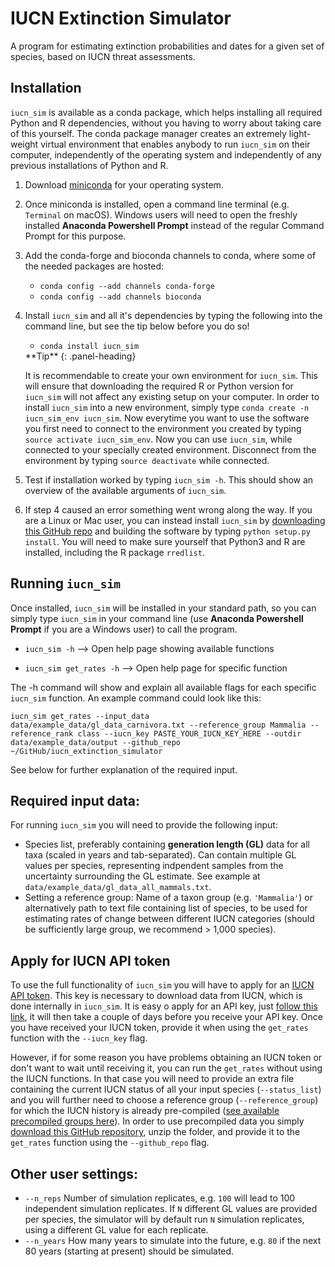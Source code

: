 # IUCN Extinction Simulator

A program for estimating extinction probabilities and dates for a given set of species, based on IUCN threat assessments.


## Installation

`iucn_sim` is available as a conda package, which helps installing all required Python and R dependencies, without you having to worry about taking care of this yourself.
The conda package manager creates an extremely light-weight virtual environment that enables anybody to run `iucn_sim` on their computer, independently of the operating system and independently of any previous installations of Python and R.

1. Download [miniconda](https://docs.conda.io/en/latest/miniconda.html) for your operating system.

2. Once miniconda is installed, open a command line terminal (e.g. `Terminal` on macOS). Windows users will need to open the freshly installed **Anaconda Powershell Prompt** instead of the regular Command Prompt for this purpose.

3. Add the conda-forge and bioconda channels to conda, where some of the needed packages are hosted:
	- `conda config --add channels conda-forge`
	- `conda config --add channels bioconda`

4. Install `iucn_sim` and all it's dependencies by typing the following into the command line, but see the tip below before you do so!
	- `conda install iucn_sim`

	<div class="panel panel-info">
	**Tip**
	{: .panel-heading}
	<div class="panel-body">

	It is recommendable to create your own environment for `iucn_sim`. This will ensure that downloading the required R or Python version for `iucn_sim` will not affect any existing setup on your computer. In order to install `iucn_sim` into a new environment, simply type `conda create -n iucn_sim_env iucn_sim`.
		Now everytime you want to use the software you first need to connect to the environment you created by typing `source activate iucn_sim_env`. Now you can use `iucn_sim`, while connected to your specially created environment. Disconnect from the environment by typing `source deactivate` while connected.

	</div>

5. Test if installation worked by typing `iucn_sim -h`. This should show an overview of the available arguments of `iucn_sim`.

6. If step 4 caused an error something went wrong along the way. If you are a Linux or Mac user, you can instead install `iucn_sim` by [downloading this GitHub repo](https://github.com/tobiashofmann88/iucn_extinction_simulator/archive/master.zip) and building the software by typing `python setup.py install`. You will need to make sure yourself that Python3 and R are installed, including the R package `rredlist`.

## Running `iucn_sim`

Once installed, `iucn_sim` will be installed in your standard path, so you can simply type `iucn_sim` in your command line (use **Anaconda Powershell Prompt** if you are a Windows user) to call the program.

- `iucn_sim -h` --> Open help page showing available functions

- `iucn_sim get_rates -h` --> Open help page for specific function

The -h command will show and explain all available flags for each specific `iucn_sim` function. An example command could look like this:

`iucn_sim get_rates --input_data data/example_data/gl_data_carnivora.txt --reference_group Mammalia --reference_rank class --iucn_key PASTE_YOUR_IUCN_KEY_HERE --outdir data/example_data/output --github_repo ~/GitHub/iucn_extinction_simulator`

See below for further explanation of the required input.

## Required input data:

For running `iucn_sim` you will need to provide the following input:

- Species list, preferably containing **generation length (GL)** data for all taxa (scaled in years and tab-separated). Can contain multiple GL values per species, representing indpendent samples from the uncertainty surrounding the GL estimate. See example at `data/example_data/gl_data_all_mammals.txt`.
- Setting a reference group: Name of a taxon group (e.g. `'Mammalia'`) or alternatively path to text file containing list of species, to be used for estimating rates of change between different IUCN categories (should be sufficiently large group, we recommend > 1,000 species).


## Apply for IUCN API token

To use the full functionality of `iucn_sim` you will have to apply for an [IUCN API token](https://apiv3.iucnredlist.org/api/v3/token). This key is necessary to download data from IUCN, which is done internally in `iucn_sim`. It is easy o apply for an API key, just [follow this link](https://apiv3.iucnredlist.org/api/v3/token), it will then take a couple of days before you receive your API key. Once you have received your IUCN token, provide it when using the `get_rates` function with the `--iucn_key` flag.

However, if for some reason you have problems obtaining an IUCN token or don't want to wait until receiving it, you can run the `get_rates` without using the IUCN functions. In that case you will need to provide an extra file containing the current IUCN status of all your input species (`--status_list`) and you will further need to choose a reference group (`--reference_group`) for which the IUCN history is already pre-compiled ([see available precompiled groups here](https://github.com/tobiashofmann88/iucn_extinction_simulator/tree/master/data/precompiled/iucn_history)). In order to use precompiled data you simply [download this GitHub repository](https://github.com/tobiashofmann88/iucn_extinction_simulator/archive/master.zip), unzip the folder, and provide it to the `get_rates` function using the `--github_repo` flag. 


## Other user settings:

- `--n_reps` Number of simulation replicates, e.g. `100` will lead to 100 independent simulation replicates. If `N` different  GL values are provided per species, the simulator will by default run `N` simulation replicates, using a different GL value for each replicate.
- `--n_years` How many years to simulate into the future, e.g. `80` if the next 80 years (starting at present) should be simulated.



